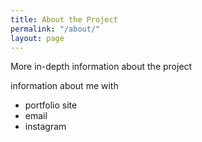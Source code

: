 ```yaml
---
title: About the Project
permalink: "/about/"
layout: page
---
```


More in-depth information about the project

information about me with 
* portfolio site
* email
* instagram